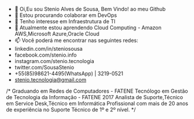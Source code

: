- 👋 Oi,Eu sou Stenio Alves de Sousa, Bem Vindo! ao meu Github
- 💞️ Estou procurando colaborar em DevOps
- 👀 Tenho interesse em Infraestrutura de TI
- 🌱 Atualmente estou aprendendo Cloud Computing - Amazon AWS,Microsoft Azure,Oracle Cloud 
- 📫 Você poderá me encontrar nas seguintes redes:
-  linkedin.com/in/steniosousa
-  facebook.com/stenio.info
-  instagram.com/stenio.tecnologia
-  twitter.com/SousaStenio
-  +55(85)98621-4495(WhatsApp) | 3219-0521  
-  stenio.tecnologia@gmail.com

<html>
 <head>
  <title> 
  </title>
 </head>
 <body>
  /* Graduando em Redes de Computadores - FATENE
          Tecnólogo em Gestão de Tecnologia da Informação - FATENE 2017
          Analista de Suporte,Técnico em Service Desk,Técnico em Informática
          Profissional com mais de 20 anos de experiência no Suporte Técnico de 1º e 2º nível.
        */ 
  <br />
 </body>
</html>


